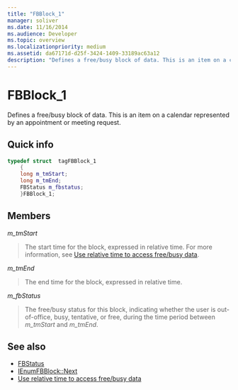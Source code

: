 ```yaml
---
title: "FBBlock_1"
manager: soliver
ms.date: 11/16/2014
ms.audience: Developer
ms.topic: overview
ms.localizationpriority: medium
ms.assetid: da67171d-d25f-3424-1409-33189ac63a12
description: "Defines a free/busy block of data. This is an item on a calendar represented by an appointment or meeting request."
---
```


# FBBlock_1

Defines a free/busy block of data. This is an item on a calendar represented by an appointment or meeting request.
  
## Quick info

```cpp
typedef struct  tagFBBlock_1 
    { 
    long m_tmStart; 
    long m_tmEnd; 
    FBStatus m_fbstatus; 
    }FBBlock_1; 

```

## Members

_m_tmStart_
  
> The start time for the block, expressed in relative time. For more information, see [Use relative time to access free/busy data](how-to-use-relative-time-to-access-free-busy-data.md).
    
_m_tmEnd_
  
> The end time for the block, expressed in relative time.
    
_m_fbStatus_
  
> The free/busy status for this block, indicating whether the user is out-of-office, busy, tentative, or free, during the time period between  _m_tmStart_ and  _m_tmEnd_.
    
## See also

- [FBStatus](fbstatus.md)
- [IEnumFBBlock::Next](ienumfbblock-next.md)
- [Use relative time to access free/busy data](how-to-use-relative-time-to-access-free-busy-data.md)

